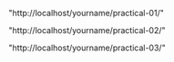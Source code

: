 "http://localhost/yourname/practical-01/"

"http://localhost/yourname/practical-02/"

"http://localhost/yourname/practical-03/" 



